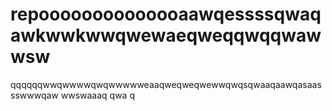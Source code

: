 # repoooooooooooooaawqessssqwaqawkwwkwwqwewaeqweqqwqqwawwsw
qqqqqqwwqwwwwqwqwwwwweaaqweqweqwewwqwqsqwaaqaawqasaassswwwqaw
wwswaaaq
qwa
q
